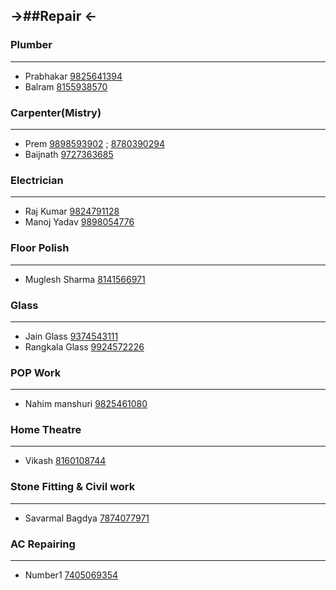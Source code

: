 ->##Repair <-
----
### Plumber
---
- Prabhakar [9825641394](tel:9825641394)
- Balram [8155938570](tel:8155938570)

### Carpenter(Mistry)
---
- Prem [9898593902](tel:9898593902) ; [8780390294](tel:8780390264)
- Baijnath [9727363685](tel:9727363685)

### Electrician 
---
- Raj Kumar [9824791128](tel:9824791128)
- Manoj Yadav [9898054776](tel:9898054776)

### Floor Polish
---
- Muglesh Sharma [8141566971](tel:8141566971)

### Glass
---
- Jain Glass [9374543111](tel:9374543111)
- Rangkala Glass [9924572226](tel:9924572226)

### POP Work
---
- Nahim manshuri [9825461080](tel:9825461080)

### Home Theatre 
---
- Vikash [8160108744](tel:8160108744)

### Stone Fitting & Civil work
---
- Savarmal Bagdya [7874077971](tel:7874077971)

### AC Repairing
---
- Number1 [7405069354](tel:7405069354)

